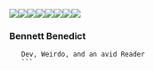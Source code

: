  [![](https://sourcerer.io/fame/BaharaJr/BaharaJr/baharajr/images/0)](https://sourcerer.io/fame/BaharaJr/BaharaJr/baharajr/links/0)[![](https://sourcerer.io/fame/BaharaJr/BaharaJr/baharajr/images/1)](https://sourcerer.io/fame/BaharaJr/BaharaJr/baharajr/links/1)[![](https://sourcerer.io/fame/BaharaJr/BaharaJr/baharajr/images/2)](https://sourcerer.io/fame/BaharaJr/BaharaJr/baharajr/links/2)[![](https://sourcerer.io/fame/BaharaJr/BaharaJr/baharajr/images/3)](https://sourcerer.io/fame/BaharaJr/BaharaJr/baharajr/links/3)[![](https://sourcerer.io/fame/BaharaJr/BaharaJr/baharajr/images/4)](https://sourcerer.io/fame/BaharaJr/BaharaJr/baharajr/links/4)[![](https://sourcerer.io/fame/BaharaJr/BaharaJr/baharajr/images/5)](https://sourcerer.io/fame/BaharaJr/BaharaJr/baharajr/links/5)[![](https://sourcerer.io/fame/BaharaJr/BaharaJr/baharajr/images/6)](https://sourcerer.io/fame/BaharaJr/BaharaJr/baharajr/links/6)[![](https://sourcerer.io/fame/BaharaJr/BaharaJr/baharajr/images/7)](https://sourcerer.io/fame/BaharaJr/BaharaJr/baharajr/links/7)

### Bennett Benedict

 ```bash
    Dev, Weirdo, and an avid Reader
    ```
   
